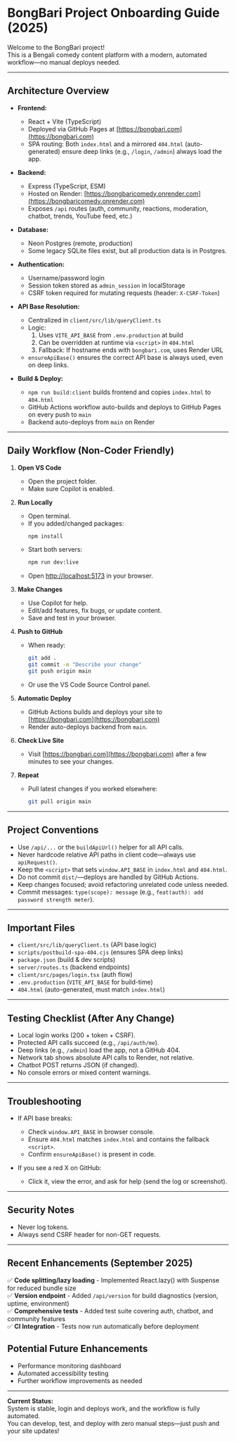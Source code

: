 # BongBari Project Onboarding Guide (2025)

Welcome to the BongBari project!  
This is a Bengali comedy content platform with a modern, automated workflow—no manual deploys needed.

---

## Architecture Overview

- **Frontend:**  
  - React + Vite (TypeScript)  
  - Deployed via GitHub Pages at [https://bongbari.com](https://bongbari.com)  
  - SPA routing: Both `index.html` and a mirrored `404.html` (auto-generated) ensure deep links (e.g., `/login`, `/admin`) always load the app.

- **Backend:**  
  - Express (TypeScript, ESM)  
  - Hosted on Render: [https://bongbaricomedy.onrender.com](https://bongbaricomedy.onrender.com)  
  - Exposes `/api` routes (auth, community, reactions, moderation, chatbot, trends, YouTube feed, etc.)

- **Database:**  
  - Neon Postgres (remote, production)  
  - Some legacy SQLite files exist, but all production data is in Postgres.

- **Authentication:**  
  - Username/password login  
  - Session token stored as `admin_session` in localStorage  
  - CSRF token required for mutating requests (header: `X-CSRF-Token`)

- **API Base Resolution:**  
  - Centralized in `client/src/lib/queryClient.ts`  
  - Logic:  
    1. Uses `VITE_API_BASE` from `.env.production` at build  
    2. Can be overridden at runtime via `<script>` in `404.html`  
    3. Fallback: If hostname ends with `bongbari.com`, uses Render URL  
  - `ensureApiBase()` ensures the correct API base is always used, even on deep links.

- **Build & Deploy:**  
  - `npm run build:client` builds frontend and copies `index.html` to `404.html`  
  - GitHub Actions workflow auto-builds and deploys to GitHub Pages on every push to `main`  
  - Backend auto-deploys from `main` on Render

---

## Daily Workflow (Non-Coder Friendly)

1. **Open VS Code**
   - Open the project folder.
   - Make sure Copilot is enabled.

2. **Run Locally**
   - Open terminal.
   - If you added/changed packages:  
     ```sh
     npm install
     ```
   - Start both servers:  
     ```sh
     npm run dev:live
     ```
   - Open [http://localhost:5173](http://localhost:5173) in your browser.

3. **Make Changes**
   - Use Copilot for help.
   - Edit/add features, fix bugs, or update content.
   - Save and test in your browser.

4. **Push to GitHub**
   - When ready:  
     ```sh
     git add .
     git commit -m "Describe your change"
     git push origin main
     ```
   - Or use the VS Code Source Control panel.

5. **Automatic Deploy**
   - GitHub Actions builds and deploys your site to [https://bongbari.com](https://bongbari.com)
   - Render auto-deploys backend from `main`.

6. **Check Live Site**
   - Visit [https://bongbari.com](https://bongbari.com) after a few minutes to see your changes.

7. **Repeat**
   - Pull latest changes if you worked elsewhere:  
     ```sh
     git pull origin main
     ```

---

## Project Conventions

- Use `/api/...` or the `buildApiUrl()` helper for all API calls.
- Never hardcode relative API paths in client code—always use `apiRequest()`.
- Keep the `<script>` that sets `window.API_BASE` in `index.html` and `404.html`.
- Do not commit `dist/`—deploys are handled by GitHub Actions.
- Keep changes focused; avoid refactoring unrelated code unless needed.
- Commit messages: `type(scope): message` (e.g., `feat(auth): add password strength meter`).

---

## Important Files

- `client/src/lib/queryClient.ts` (API base logic)
- `scripts/postbuild-spa-404.cjs` (ensures SPA deep links)
- `package.json` (build & dev scripts)
- `server/routes.ts` (backend endpoints)
- `client/src/pages/login.tsx` (auth flow)
- `.env.production` (`VITE_API_BASE` for build-time)
- `404.html` (auto-generated, must match `index.html`)

---

## Testing Checklist (After Any Change)

- Local login works (200 + token + CSRF).
- Protected API calls succeed (e.g., `/api/auth/me`).
- Deep links (e.g., `/admin`) load the app, not a GitHub 404.
- Network tab shows absolute API calls to Render, not relative.
- Chatbot POST returns JSON (if changed).
- No console errors or mixed content warnings.

---

## Troubleshooting

- If API base breaks:  
  - Check `window.API_BASE` in browser console.
  - Ensure `404.html` matches `index.html` and contains the fallback `<script>`.
  - Confirm `ensureApiBase()` is present in code.

- If you see a red X on GitHub:  
  - Click it, view the error, and ask for help (send the log or screenshot).

---

## Security Notes

- Never log tokens.
- Always send CSRF header for non-GET requests.

---

## Recent Enhancements (September 2025)

✅ **Code splitting/lazy loading** - Implemented React.lazy() with Suspense for reduced bundle size  
✅ **Version endpoint** - Added `/api/version` for build diagnostics (version, uptime, environment)  
✅ **Comprehensive tests** - Added test suite covering auth, chatbot, and community features  
✅ **CI Integration** - Tests now run automatically before deployment  

## Potential Future Enhancements

- Performance monitoring dashboard
- Automated accessibility testing
- Further workflow improvements as needed

---

**Current Status:**  
System is stable, login and deploys work, and the workflow is fully automated.  
You can develop, test, and deploy with zero manual steps—just push and your site updates!
